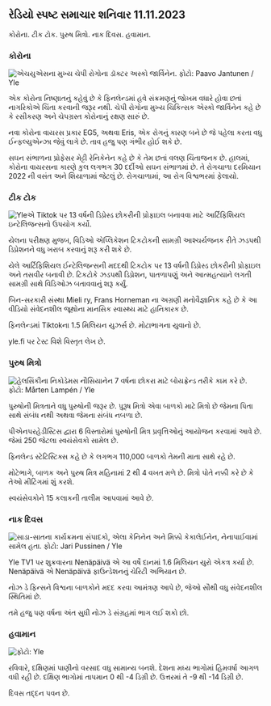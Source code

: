## રેડિયો સ્પષ્ટ સમાચાર શનિવાર 11.11.2023

કોરોના. ટીક ટોક. પુરુષ મિત્રો. નાક દિવસ. હવામાન.

### કોરોના

![એચયુએસના મુખ્ય ચેપી રોગોના ડૉક્ટર અસ્કો જાર્વિનેન. ફોટો: Paavo Jantunen / Yle](https://images.cdn.yle.fi/image/upload/c_crop,h_3027,w_5382,x_0,y_311/ar_1.7777777777777777,c_fill,g_faces,h/1_5777777777777777777777777777777777777777777777777777777777777777777777777777777777,c_fill,g_faces,h/1_050/01_05q_auto:eco/f_auto/fl_lossy/v1699692578/39-1199235654f3bb0eba14)

એક કોરોના નિષ્ણાતનું કહેવું છે કે ફિનલેન્ડમાં હવે સંક્રમણનું જોખમ વધારે હોવા છતાં નાગરિકોએ ચિંતા કરવાની જરૂર નથી. ચેપી રોગોના મુખ્ય ચિકિત્સક એસ્કો જાર્વિનેન કહે છે કે રસીકરણ અને ચેપગ્રસ્ત કોરોનાનું રક્ષણ સારું છે.

નવા કોરોના વાયરસ પ્રકાર EG5, અથવા Eris, એક રોગનું કારણ બને છે જે પહેલા કરતા વધુ ઈન્ફલ્યુએન્ઝા જેવું લાગે છે. તાવ હજુ પણ ગંભીર હોઈ શકે છે.

સઘન સંભાળના પ્રોફેસર મેટ્ટી રેનિકેનેન કહે છે કે તેમ છતાં વલણ ચિંતાજનક છે. હાલમાં, કોરોના વાયરસના કારણે કુલ લગભગ 30 દર્દીઓ સઘન સંભાળમાં છે. તે રોગચાળા દરમિયાન 2022 ની વસંત અને શિયાળામાં જેટલું છે. રોગચાળામાં, આ રોગ વિશ્વભરમાં ફેલાયો.

### ટીક ટોક

![Yleએ Tiktok પર 13 વર્ષની ડિપ્રેસ્ડ છોકરીની પ્રોફાઇલ બનાવવા માટે આર્ટિફિશિયલ ઇન્ટેલિજન્સનો ઉપયોગ કર્યો. ](https://images.cdn.yle.fi/image/upload/c_crop,h_2955,w_5255,x_371,y_789/ar_1.7777777777777777,c_fill,g_faces,h_675,w_12000/12000000fl_lossy/v1697625813/39-1187987652fb3e8a7ce7)

યેલના પરીક્ષણ મુજબ, વિડિઓ એપ્લિકેશન ટિકટોકની સામગ્રી આશ્ચર્યજનક રીતે ઝડપથી ડિપ્રેશનને વધુ ખરાબ કરવાનું શરૂ કરી શકે છે.

યેલે આર્ટિફિશિયલ ઈન્ટેલિજન્સની મદદથી ટિકટોક પર 13 વર્ષની ડિપ્રેસ્ડ છોકરીની પ્રોફાઇલ અને તસવીર બનાવી છે. ટિકટોકે ઝડપથી ડિપ્રેશન, પાતળાપણું અને આત્મહત્યાને લગતી સામગ્રી સાથે વિડિઓઝ બતાવવાનું શરૂ કર્યું.

બિન-સરકારી સંસ્થા Mieli ry, Frans Horneman ના અગ્રણી મનોવૈજ્ઞાનિક કહે છે કે આ વીડિયો સંવેદનશીલ જૂથોના માનસિક સ્વાસ્થ્ય માટે હાનિકારક છે.

ફિનલેન્ડમાં Tiktokના 1.5 મિલિયન યુઝર્સ છે. મોટાભાગના યુવાનો છે.

yle.fi પર ટેસ્ટ વિશે વિસ્તૃત લેખ છે.

### પુરુષ મિત્રો

![હેલસિંકીના નિકોડેમસ નૌસિયાનેન 7 વર્ષના છોકરા માટે બોયફ્રેન્ડ તરીકે કામ કરે છે. ફોટો: Mårten Lampén / Yle](https://images.cdn.yle.fi/image/upload/c_crop,h_2250,w_4000,x_0,y_150/ar_1.777777777777777,c_fill,g_faces,/07_10/07777,c_fillq_auto:eco/f_auto/fl_lossy/v1699361417/39-1197061654a30293868a)

પુરુષોની મિત્રતાને વધુ પુરુષોની જરૂર છે. પુરૂષ મિત્રો એવા બાળકો માટે મિત્રો છે જેમના પિતા સાથે સંબંધ નથી અથવા જેમના સંબંધ નબળા છે.

પીએનપરહેડીસ્ટિસ દ્વારા 6 વિસ્તારોમાં પુરુષોની મિત્ર પ્રવૃત્તિઓનું આયોજન કરવામાં આવે છે. જેમાં 250 જેટલા સ્વયંસેવકો સામેલ છે.

ફિનલેન્ડ સ્ટેટિસ્ટિક્સ કહે છે કે લગભગ 110,000 બાળકો તેમની માતા સાથે રહે છે.

મોટેભાગે, બાળક અને પુરુષ મિત્ર મહિનામાં 2 થી 4 વખત મળે છે. મિત્રો પોતે નક્કી કરે છે કે તેઓ મીટિંગમાં શું કરશે.

સ્વયંસેવકોને 15 કલાકની તાલીમ આપવામાં આવે છે.

### નાક દિવસ

![સાડા-સાતના કાર્યક્રમના સંપાદકો, એલા કેનિનેન અને મિક્કો કેકાલેઈનેન, નેનાપાઈવામાં સામેલ હતા. ફોટો: Jari Pussinen / Yle](https://images.cdn.yle.fi/image/upload/c_crop,h_3125,w_5557,x_0,y_126/ar_1.7777777777777777,c_fill,g_faces,h/15777777777777777777777777777777777777777777777777777777777777777777777777777777777777777777777777777777777,c_fill,g_faces,w/15_0/020/q_auto:eco/f_auto/fl_lossy/v1699531130/39-1198130654cc7a81d6f6)

Yle TV1 પર શુક્રવારના Nenäpäivä એ આ વર્ષે દાનમાં 1.6 મિલિયન યુરો એકત્ર કર્યા છે. Nenäpäivä એ Nenäpäivä ફાઉન્ડેશનનું ચેરિટી અભિયાન છે.

નોઝ ડે ફિન્સને વિશ્વના બાળકોને મદદ કરવા આમંત્રણ આપે છે, જેઓ સૌથી વધુ સંવેદનશીલ સ્થિતિમાં છે.

તમે હજુ પણ વર્ષના અંત સુધી નોઝ ડે સંગ્રહમાં ભાગ લઈ શકો છો.

### હવામાન

![ ફોટો: Yle](https://images.cdn.yle.fi/image/upload/c_crop,h_1080,w_1919,x_0,y_0/ar_1.7777777777777777,c_fill,g_faces,h_675,w/p_1200/1200:eco/f_auto/fl_lossy/v1699717391/39-1199335654fa0f0a84d5)

રવિવારે, દક્ષિણમાં પાણીનો વરસાદ વધુ સામાન્ય બનશે. દેશના મધ્ય ભાગોમાં હિમવર્ષા આગળ વધી રહી છે. દક્ષિણ ભાગોમાં તાપમાન 0 થી -4 ડિગ્રી છે. ઉત્તરમાં તે -9 થી -14 ડિગ્રી છે.

દિવસ તદ્દન પવન છે.